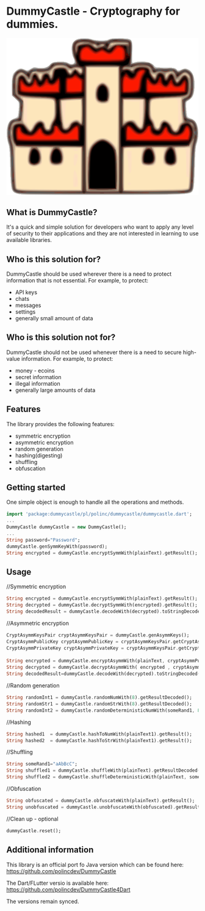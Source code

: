 # DummyCastle - Cryptography for dummies.

![DummyCastle](img/DummyCastle.png)

## What is DummyCastle?

It's a quick and simple solution for developers who want to apply any level of security to their applications and they are not
interested in learning to use available libraries.

## Who is this solution for?
DummyCastle should be used wherever there is a need to protect information that is not essential. For example, to protect:
- API keys
- chats
- messages
- settings
- generally small amount of data

## Who is this solution not for?

DummyCastle should not be used whenever there is a need to secure high-value information. For example, to protect:
- money - ecoins
- secret information
- illegal information
- generally large amounts of data

## Features

The library provides the following features:
- symmetric encryption
- asymmetric encryption
- random generation
- hashing(digesting)
- shuffling
- obfuscation

## Getting started

One simple object is enough to handle all the operations and methods.
```dart
import 'package:dummycastle/pl/polinc/dummycastle/dummycastle.dart';
...
DummyCastle dummyCastle = new DummyCastle();
...
String password="Password";
dummyCastle.genSymmKeyWith(password);
String encrypted = dummyCastle.encryptSymmWith(plainText).getResult();
```

## Usage

//Symmetric encryption

```dart
String encrypted = dummyCastle.encryptSymmWith(plainText).getResult();
String decrypted = dummyCastle.decryptSymmWith(encrypted).getResult();
String decodedResult = dummyCastle.decodeWith(decrypted).toStringDecoded();
```

//Asymmetric encryption

```dart
CryptAsymmKeysPair cryptAsymmKeysPair = dummyCastle.genAsymmKeys();
CryptAsymmPublicKey cryptAsymmPublicKey = cryptAsymmKeysPair.getCryptAsymmPublicKey();
CryptAsymmPrivateKey cryptAsymmPrivateKey = cryptAsymmKeysPair.getCryptAsymmPrivateKey();

String encrypted = dummyCastle.encryptAsymmWith(plainText, cryptAsymmPublicKey).getResult();
String decrypted = dummyCastle.decryptAsymmWith( encrypted , cryptAsymmPrivateKey).getResult();
String decodedResult=dummyCastle.decodeWith(decrypted).toStringDecoded();
```

//Random generation

```dart
String randomInt1 = dummyCastle.randomNumWith(8).getResultDecoded();
String randomStr1 = dummyCastle.randomStrWith(8).getResultDecoded();
String randomInt2 = dummyCastle.randomDeterministicNumWith(someRand1, 8).getResult();
```

//Hashing

```dart
String hashed1  = dummyCastle.hashToNumWith(plainText1).getResult();
String hashed2  = dummyCastle.hashToStrWith(plainText1).getResult();
```

//Shuffling

```dart
String someRand1="aAbBcC";
String shuffled1 = dummyCastle.shuffleWith(plainText).getResultDecoded();
String shuffled2 = dummyCastle.shuffleDeterministicWith(plainText, someRand1).getResultDecoded();
```

//Obfuscation

```dart
String obfuscated = dummyCastle.obfuscateWith(plainText).getResult();
String unobfuscated = dummyCastle.unobfuscateWith(obfuscated).getResult();
```

//Clean up - optional
```dart
dummyCastle.reset();
```

## Additional information

This library is an official port fo Java version which can be found here:
https://github.com/polincdev/DummyCastle

The Dart/FLutter versio is available here:
https://github.com/polincdev/DummyCastle4Dart

The versions remain synced.